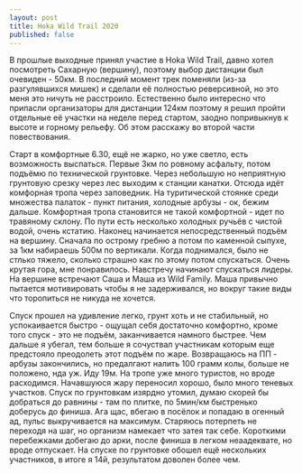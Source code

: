 ```yaml
---
layout: post
title: Hoka Wild Trail 2020
published: false
---
```


В прошлые выходные принял участие в Hoka Wild Trail, давно хотел посмотреть Сахарную (вершину), поэтому выбор дистанции был очевиден - 50км. В последний момент трек поменяли (из-за разгулявшихся мишек) и сделали её полностью реверсивной, но это меня это ничуть не расстроило. Естественно было интересно что припасли организаторы для дистанции 124км поэтому я решил пройти отдельные её участки на неделе перед стартом, заодно попривыкнув к высоте и горному рельефу. Об этом расскажу во второй части повествования.

Старт в комфортные 6.30, ещё не жарко, но уже светло, есть возможность выспаться. Первые 3км по ровному асфальту, потом подъёмю по технической грунтовке. Через небольшую но неприятную грунтовую срезку через лес выходим к станции канатки. Отсюда идёт комфорная тропа через заповедник. На туритической стоянке среди множества палаток - пункт питания, холодные арбузы - ок, бежим дальше. Комфортная тропа становится не такой комфортной - идет по травяному склону. По пути есть несколько холодных ручьёв с чистой водой, очень кстатию. Наконец начинается непосредственный подъём на вершину. Сначала по острому гребню а потом по каменной сыпухе, за 1км набираешь 500м по вертикали. Когда поднимался, было не стлько тяжело, сколько страшно как по этому потом спускаться. Очень крутая гора, мне понравилось. Навстречу начинают спускаться лидеры. На вершине встречают Саша и Маша из Wild Family. Маша привычно пытается мотивировать чтобы я не задерживался, но вокруг такие виды что торопиться не никуда не хочется.

Спуск прошел на удивление легко, грунт хоть и не стабильный, но успокаивается быстро - ощущал себя достаточно комфортно, кроме того спуск - это не подъём, заканчивается намного быстрее. Чем дальше я убегал, тем больше я сочуствал участникам которым еще предстояло преодолеть этот подъём по жаре. Возвращаюсь на ПП - арбузы закончились, но предалгают налить 100 грамм колы, больше не положено, нда уж. Иду 19м. На тропе уже много туристов, но вроде расходимся. Начавшуюся жару переносил хорошо, было много теневых участков. Спуск по грунтовкам изярдно утомил, думаю скорей бы добраться до равнины - там по плитке, по 5мин/км быстренько доберусь до финиша. Ага щас, вбегаю в посёлок и попадаю в огенный ад, пульс выкручивается на максимум. Старяюсь потерпеть не переходя на шаг, но организм намекает что затея так себе. Короткими перебежками добегаю до арки, после финиша в легком неаадеквате, но вроде отпускает. На спуске по грунтовке обошел ещё нескольких участников, в итоге я 14й, результатом доволен более чем.


